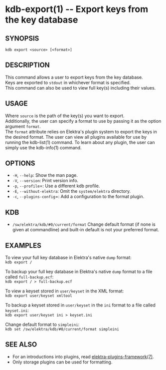 kdb-export(1) -- Export keys from the key database
==================================================

## SYNOPSIS

`kdb export <source> [<format>]`  

## DESCRIPTION

This command allows a user to export keys from the key database.  
Keys are exported to `stdout` in whichever format is specified.  
This command can also be used to view full key(s) including their values.  

## USAGE

Where `source` is the path of the key(s) you want to export.  
Additionally, the user can specify a format to use by passing it as the option argument `format`.  
The `format` attribute relies on Elektra's plugin system to export the keys in the desired format. The user can view all plugins available for use by running the kdb-list(1) command. To learn about any plugin, the user can simply use the kdb-info(1) command.  


## OPTIONS

- `-H`, `--help`:
  Show the man page.
- `-V`, `--version`:
  Print version info.
- `-p`, `--profile`=<profile>:
  Use a different kdb profile.
- `-E`, `--without-elektra`:
  Omit the `system/elektra` directory.
- `-c`, `--plugins-config`=<pluginconfig>:
  Add a configuration to the format plugin.

## KDB

- `/sw/elektra/kdb/#0/current/format`
  Change default format (if none is given at commandline) and built-in default is not your preferred format.

## EXAMPLES

To view your full key database in Elektra's native `dump` format:  
`kdb export /`  

To backup your full key database in Elektra's native `dump` format to a file called `full-backup.ecf`:  
`kdb export / > full-backup.ecf`  

To view a keyset stored in `user/keyset` in the XML format:  
`kdb export user/keyset xmltool`  

To backup a keyset stored in `user/keyset` in the `ini` format to a file called `keyset.ini`:  
`kdb export user/keyset ini > keyset.ini`  

Change default format to `simpleini`:  
`kdb set /sw/elektra/kdb/#0/current/format simpleini`


## SEE ALSO

- For an introductions into plugins, read [elektra-plugins-framework(7)](elektra-plugins-framework.md).
- Only storage plugins can be used for formatting.
